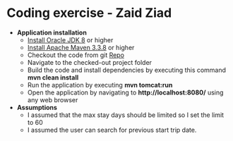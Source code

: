 # Coding exercise - Zaid Ziad
<ul>
	<li>
		<b>Application installation</b>
		<ul>
			<li><a href="https://docs.oracle.com/javase/8/docs/technotes/guides/install/install_overview.html">Install Oracle JDK 8</a> or higher</li>
			<li><a href="https://maven.apache.org/install.html">Install Apache Maven 3.3.8</a> or higher</li>
			<li>Checkout the code from git <a href="https://github.com/zaidrziad/exercise">Repo</a></li>
			<li>Navigate to the checked-out project folder</li>
			<li>Build the code and install dependencies by executing this command <b>mvn clean install</b></li>
			<li>Run the application by executing <b>mvn tomcat:run</b></li>
			<li>Open the application by navigating to <b>http://localhost:8080/</b> using any web browser</li>
		</ul>
	</li>
	<li>
		<b>Assumptions</b>
		<ul>
			<li>I assumed that the max stay days should be limited so I set the limit to 60</li>
			<li>I assumed the user can search for previous start trip date.</li>
		</ul>
	</li>
</ul>